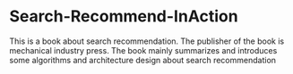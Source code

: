 # Search-Recommend-InAction
This is a book about search recommendation. The publisher of the book is mechanical industry press. The book mainly summarizes and introduces some algorithms and architecture design about search recommendation